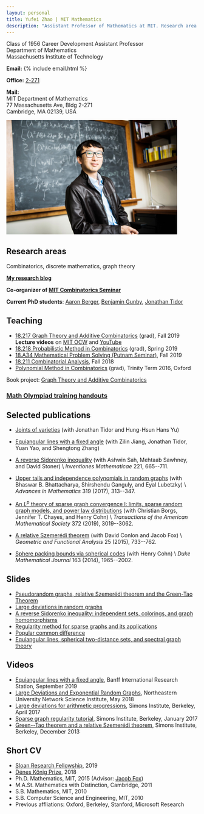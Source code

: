 ```yaml
---
layout: personal
title: Yufei Zhao | MIT Mathematics
description: "Assistant Professor of Mathematics at MIT. Research area: combinatorics"
---
```


<div class="row">
<div class="col-md-6">
<p>Class of 1956 Career Development Assistant Professor<br>
Department of Mathematics<br>
Massachusetts Institute of Technology</p>

<p><strong>Email:</strong>
{% include email.html %}</p>

<p><strong>Office:</strong> <a href="http://whereis.mit.edu/?go=2" target="_blank">2-271</a></p>

<p><strong>Mail:</strong><br>
MIT Department of Mathematics<br>
77 Massachusetts Ave, Bldg 2-271<br>
Cambridge, MA 02139, USA</p>

</div>
<div class="col-md-6">
<img src="photo.jpg" alt="Yufei Zhao" title="Yufei Zhao; photo credit: Joseph Lee" width="450px">
</div>
</div>

## Research areas

Combinatorics, discrete mathematics, graph theory

[**My research blog**](https://yufeizhao.wordpress.com/)

**Co-organizer of [MIT Combinatorics Seminar](http://math.mit.edu/seminars/combin/)**

**Current PhD students**:
[Aaron Berger](https://web.mit.edu/bergera/www/),
[Benjamin Gunby](http://www.math.harvard.edu/people/GunbyBenjamin.html),
[Jonathan Tidor](https://math.mit.edu/directory/profile.php?pid=2037)

## Teaching

* [18.217 Graph Theory and Additive Combinatorics](gtac/) (grad), Fall 2019  
  **Lecture videos** on [MIT OCW](https://ocw.mit.edu/courses/mathematics/18-217-graph-theory-and-additive-combinatorics-fall-2019/video-lectures/) and [YouTube](https://www.youtube.com/playlist?list=PLUl4u3cNGP62qauV_CpT1zKaGG_Vj5igX)
* [18.218 Probabilistic Method in Combinatorics](pm/) (grad), Spring 2019
* [18.A34 Mathematical Problem Solving (Putnam Seminar)](a34/), Fall 2019
* [18.211 Combinatorial Analysis](211/), Fall 2018
* [Polynomial Method in Combinatorics](pm16/) (grad), Trinity Term 2016, Oxford

Book project: [Graph Theory and Additive Combinatorics](gtacbook/)

### [Math Olympiad training handouts](olympiad)

## Selected publications

* [Joints of varieties](https://arxiv.org/abs/2008.01610) (with Jonathan Tidor and Hung-Hsun Hans Yu)

* [Equiangular lines with a fixed angle](https://arxiv.org/abs/1907.12466) (with Zilin Jiang, Jonathan Tidor, Yuan Yao, and Shengtong Zhang)

* [A reverse Sidorenko inequality](https://arxiv.org/abs/1809.09462) (with Ashwin Sah, Mehtaab Sawhney, and David Stoner) \\
  _Inventiones Mathematicae_ 221, 665--711.

* [Upper tails and independence polynomials in random graphs](http://arxiv.org/abs/1507.04074)
  (with Bhaswar B. Bhattacharya, Shirshendu Ganguly, and Eyal Lubetzky) \\
  _Advances in Mathematics_ 319 (2017), 313--347.

* [An $L^p$ theory of sparse graph convergence I: limits, sparse random graph models, and power law distributions](http://arxiv.org/abs/1401.2906)
  (with Christian Borgs, Jennifer T. Chayes, and Henry Cohn) \\
  _Transactions of the American Mathematical Society_ 372 (2019), 3019--3062.

* [A relative Szemerédi theorem](http://arxiv.org/abs/1305.5440)
  (with David Conlon and Jacob Fox) \\
  _Geometric and Functional Analysis_ 25 (2015), 733--762.

* [Sphere packing bounds via spherical codes](http://arxiv.org/abs/1212.5966)
  (with Henry Cohn) \\
  _Duke Mathematical Journal_ 163 (2014), 1965--2002.



## Slides

* [Pseudorandom graphs, relative Szemerédi theorem and the Green-Tao Theorem](research/slides/green-tao-relative-szemeredi.pdf)
* [Large deviations in random graphs](research/slides/large_deviations_random_graphs.pdf)
* [A reverse Sidorenko inequality: independent sets, colorings, and graph homomorphisms](research/slides/reverse_sidorenko_slides.pdf)
* [Regularity method for sparse graphs and its applications](research/slides/sparse-reg-c4.pdf)
* [Popular common difference](research/slides/popular_difference.pdf)
* [Equiangular lines, spherical two-distance sets, and spectral graph theory](research/slides/equiangular.pdf)


## Videos

* <a href="javascript:void(0);" target="_self" onclick="$('#birs-talk-sep2019').toggle('fast');">
  Equiangular lines with a fixed angle</a>, Banff International Research Station, September 2019
  <div id="birs-talk-sep2019" style="display:none" class="videoWrapper">
  <iframe src="http://www.birs.ca/events/2019/5-day-workshops/19w5009/videos/embed/201909021422-Zhao.mp4" width="832"  height="480" frameborder="0"  scrolling="auto" itemprop="video"></iframe>
  </div>

* <a href="javascript:void(0);" target="_self" onclick="$('#neu-talk-may2018').toggle('fast');">
  Large Deviations and Exponential Random Graphs</a>, Northeastern University Network Science Institute, May 2018
  <div id="neu-talk-may2018" style="display:none" class="videoWrapper">
  <iframe width="560" height="315" src="//www.youtube.com/embed/dwUz8c7siDU" allowfullscreen></iframe>
  </div>

* <a href="javascript:void(0);" target="_self" onclick="$('#simons-talk-apr2017').toggle('fast');">
  Large deviations for arithmetic progressions</a>, Simons Institute, Berkeley, April 2017
  <div id="simons-talk-apr2017" style="display:none" class="videoWrapper">
  <iframe width="560" height="315" src="//www.youtube.com/embed/G9AJHUAz33o" allowfullscreen></iframe>
  </div>

* <a href="javascript:void(0);" target="_self" onclick="$('#simons-talk-jan2017').toggle('fast');">
  Sparse graph regularity tutorial</a>, Simons Institute, Berkeley, January 2017
  <div id="simons-talk-jan2017" style="display:none" class="videoWrapper">
  <iframe width="560" height="315" src="//www.youtube.com/embed/ZXLtAj4eL0c" allowfullscreen></iframe>
  </div>

* <a href="javascript:void(0);" target="_self" onclick="$('#simons-talk-dec2013').toggle('fast');">
  Green--Tao theorem and a relative Szemerédi theorem</a>, Simons Institute, Berkeley, December 2013
  <div id="simons-talk-dec2013" style="display:none" class="videoWrapper">
  <iframe width="560" height="315" src="//www.youtube.com/embed/vsFFjhYLVrM" allowfullscreen></iframe>
  </div>

## Short CV

* [Sloan Research Fellowship](http://news.mit.edu/2019/four-from-mit-named-sloan-research-fellows-0221), 2019
* [Dénes König Prize](https://www.siam.org/prizes/sponsored/konig.php), 2018
* Ph.D. Mathematics, MIT, 2015 (Advisor: [Jacob Fox](http://stanford.edu/~jacobfox/))
* M.A.St. Mathematics with Distinction, Cambridge, 2011
* S.B. Mathematics, MIT, 2010
* S.B. Computer Science and Engineering, MIT, 2010
* Previous affliations: Oxford, Berkeley, Stanford, Microsoft Research
